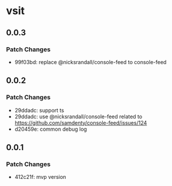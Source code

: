 # vsit

## 0.0.3

### Patch Changes

- 99f03bd: replace @nicksrandall/console-feed to console-feed

## 0.0.2

### Patch Changes

- 29ddadc: support ts
- 29ddadc: use @nicksrandall/console-feed related to https://github.com/samdenty/console-feed/issues/124
- d20459e: common debug log

## 0.0.1

### Patch Changes

- 412c21f: mvp version
